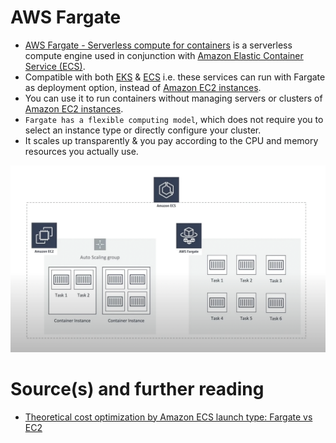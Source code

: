 
# AWS Fargate
- [AWS Fargate - Serverless compute for containers](https://aws.amazon.com/fargate/) is a serverless compute engine used in conjunction with [Amazon Elastic Container Service (ECS)](../3_InfraAutomation/AmazonECS/Readme.md). 
- Compatible with both [EKS](../3_InfraAutomation/AmazonEKS.md) & [ECS](../3_InfraAutomation/AmazonECS/Readme.md) i.e. these services can run with Fargate as deployment option, instead of [Amazon EC2 instances](EC2/ReadMe.md).
- You can use it to run containers without managing servers or clusters of [Amazon EC2 instances](EC2/ReadMe.md). 
- `Fargate has a flexible computing model`, which does not require you to select an instance type or directly configure your cluster. 
- It scales up transparently & you pay according to the CPU and memory resources you actually use.

![img.png](assests/aws_ecs_fargate.png)

# Source(s) and further reading
- [Theoretical cost optimization by Amazon ECS launch type: Fargate vs EC2](https://aws.amazon.com/blogs/containers/theoretical-cost-optimization-by-amazon-ecs-launch-type-fargate-vs-ec2/)
